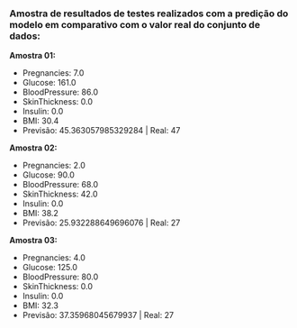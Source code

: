 ### Amostra de resultados de testes realizados com a predição do modelo em comparativo com o valor real do conjunto de dados:

**Amostra 01:**
- Pregnancies: 7.0
- Glucose: 161.0
- BloodPressure: 86.0
- SkinThickness: 0.0
- Insulin: 0.0
- BMI: 30.4
- Previsão: 45.363057985329284 | Real: 47

**Amostra 02:**
- Pregnancies: 2.0
- Glucose: 90.0
- BloodPressure: 68.0
- SkinThickness: 42.0
- Insulin: 0.0
- BMI: 38.2
- Previsão: 25.932288649696076 | Real: 27

**Amostra 03:**
- Pregnancies: 4.0
- Glucose: 125.0
- BloodPressure: 80.0
- SkinThickness: 0.0
- Insulin: 0.0
- BMI: 32.3
- Previsão: 37.35968045679937 | Real: 27